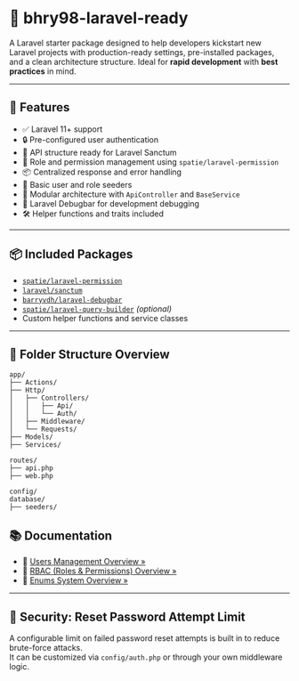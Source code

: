 # 🧱 bhry98-laravel-ready

A Laravel starter package designed to help developers kickstart new Laravel projects with production-ready settings, pre-installed packages, and a clean architecture structure. Ideal for **rapid development** with **best practices** in mind.

---

## 🚀 Features

- ✅ Laravel 11+ support
- 🔒 Pre-configured user authentication
- 🧰 API structure ready for Laravel Sanctum
- 🔐 Role and permission management using `spatie/laravel-permission`
- 📦 Centralized response and error handling
- 👥 Basic user and role seeders
- 🧱 Modular architecture with `ApiController` and `BaseService`
- 🐞 Laravel Debugbar for development debugging
- 🛠️ Helper functions and traits included

---

## 📦 Included Packages

- [`spatie/laravel-permission`](https://github.com/spatie/laravel-permission)
- [`laravel/sanctum`](https://laravel.com/docs/sanctum)
- [`barryvdh/laravel-debugbar`](https://github.com/barryvdh/laravel-debugbar)
- [`spatie/laravel-query-builder`](https://github.com/spatie/laravel-query-builder) *(optional)*
- Custom helper functions and service classes

---

## 📂 Folder Structure Overview

```plaintext
app/
├── Actions/
├── Http/
│   ├── Controllers/
│   │   ├── Api/
│   │   └── Auth/
│   ├── Middleware/
│   └── Requests/
├── Models/
├── Services/

routes/
├── api.php
├── web.php

config/
database/
├── seeders/
```

## 📚 Documentation

- 🔗 [Users Management Overview »](docs/users-management-overview.md)  
- 🔗 [RBAC (Roles & Permissions) Overview »](docs/rbac-overview.md)  
- 🔗 [Enums System Overview »](docs/enums-overview.md)

---

## 🚫 Security: Reset Password Attempt Limit

A configurable limit on failed password reset attempts is built in to reduce brute-force attacks.  
It can be customized via `config/auth.php` or through your own middleware logic.
